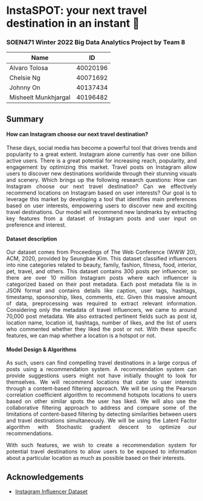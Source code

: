 # InstaSPOT: **your next travel destination in an instant** :round_pushpin: #
### SOEN471 Winter 2022 Big Data Analytics Project by Team 8 ###

Name  | ID
------------- | -------------
Alvaro Tolosa  | 40020196
Chelsie Ng  | 40071692
Johnny On | 40137434
Misheelt Munkhjargal | 40196482

## Summary

<div align="justify">

  <h4> How can Instagram choose our next travel destination? </h4>
    <p> These days, social media has become a powerful tool that drives trends and popularity to a great extent. Instagram alone
    currently has over one billion active users. There is a great potential for increasing reach, popularity, and engagement
    by optimizing this market. Travel posts on Instagram allow users to discover new destinations worldwide through their
    stunning visuals and scenery. Which brings up the following research questions: How can Instagram choose our next travel 
    destination? Can we effectively recommend locations on Instagram based on user interests? Our goal is to leverage this market 
    by developing a tool that identifies main preferences based on user interests, empowering users to discover new and exciting 
    travel destinations. Our model will recommend new landmarks by extracting key features from a dataset of Instagram posts and 
    user input on preference and interest. </p>

  <h4> Dataset description </h4>
    <p> Our dataset comes from Proceedings of The Web Conference (WWW 20), ACM, 2020, provided by Seungbae Kim. This dataset
    classified influencers into nine categories related to beauty, family, fashion, fitness, food, interior, pet, travel,
    and others. This dataset contains 300 posts per influencer, so there are over 10 million Instagram posts where each
    influencer is categorized based on their post metadata. Each post metadata file is in JSON format and contains details
    like caption, user tags, hashtags, timestamp, sponsorship, likes, comments, etc. Given this massive amount of data,
    preprocessing was required to extract relevant information. Considering only the metadata of travel influencers, we came
    to around 70,000 post metadata. We also extracted pertinent fields such as post id, location name, location id,
    hashtags, number of likes, and the list of users who commented whether they liked the post or not. With these specific
    features, we can map whether a location is a hotspot or not. </p>

  <h4> Model Design & Algorithms </h4>
    <p> As such, users can find compelling travel destinations in a large corpus of posts using a recommendation system. A
    recommendation system can provide suggestions users might not have initially thought to look for themselves. We will
    recommend locations that cater to user interests through a content-based filtering approach. We will be using the
    Pearson correlation coefficient algorithm to recommend hotspots locations to users based on other similar spots the user
    has liked. We will also use the collaborative filtering approach to address and compare some of the limitations of
    content-based filtering by detecting similarities between users and travel destinations simultaneously. We will be using
    the Latent Factor algorithm with Stochastic gradient descent to optimize our recommendations. </p>

  <p> With such features, we wish to create a recommendation system for potential travel destinations to allow users to be
  exposed to information about a particular location as much as possible based on their interests. </p>
</div>
  
## Acknowledgements

- [Instagram Influencer Dataset](https://sites.google.com/site/sbkimcv/dataset)
